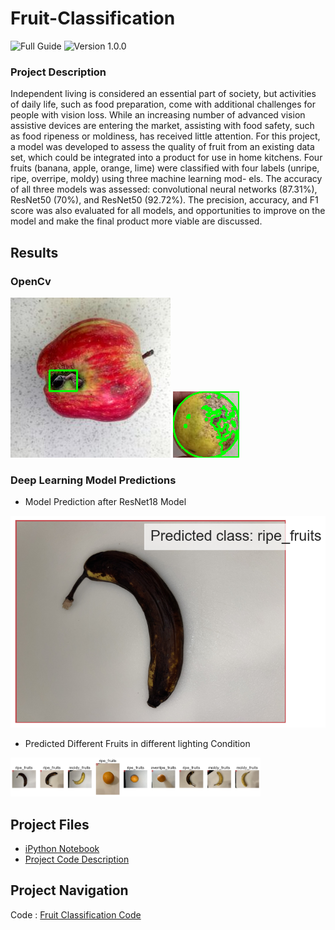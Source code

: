 # Fruit-Classification
![Full Guide](https://img.shields.io/badge/HCI575-Final__Project-green)     ![Version 1.0.0](https://img.shields.io/badge/Fruit--Quality-Classification-blue)


### Project Description
Independent living is considered an essential part of society, but activities of daily life, such as food preparation, come with additional challenges for people with vision loss. While an increasing number of advanced vision assistive devices are entering the market, assisting with food safety, such as food ripeness or moldiness, has received little attention. For this project, a model was developed to assess the quality of fruit from an existing data set, which could be integrated into a product for use in home kitchens. Four fruits (banana, apple, orange, lime) were classified with four labels (unripe, ripe, overripe, moldy) using three machine learning mod- els. The accuracy of all three models was assessed: convolutional neural networks (87.31%), ResNet50 (70%), and ResNet50 (92.72%). The precision, accuracy, and F1 score was also evaluated for all models, and opportunities to improve on the model and make the final product more viable are discussed.


## Results

### OpenCv
![Screenshot1](/images/projects/output_30_0.png)
![Screenshot2](/images/projects/output_31_0.png)



### Deep Learning Model Predictions

- Model Prediction after ResNet18 Model

![Screenshot3](/images/projects/output_65_0.png)

- Predicted Different Fruits in different lighting Condition

<img src="/images/projects/output_66_0.png" alt="Screenshot4" width="400">



## Project Files

- [iPython Notebook](https://github.com/kundan7kumar/Fruit-Classification/blob/main/HCI575_Final_Fruit_detection.ipynb)
- [Project Code Description](https://kundan7kumar.github.io/Fruit-Classification/HCI575_Final_Fruit_detection/HCI575_Final_Fruit_detection.html)



## Project Navigation

Code : [Fruit Classification Code](HCI575_Final_Fruit_detection/HCI575_Final_Fruit_detection.md)

